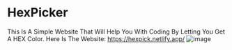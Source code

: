# HexPicker
This Is A Simple Website That Will Help You With Coding By Letting You Get A HEX Color.
Here Is The Website:
https://hexpick.netlify.app/
![image](https://i.gyazo.com/7cc05f19899615360d222477dd01184e.png)
